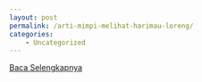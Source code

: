 ```yaml
---
layout: post
permalink: /arti-mimpi-melihat-harimau-loreng/
categories:
    - Uncategorized
---
```


[Baca Selengkapnya](/06)